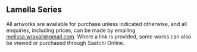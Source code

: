 ## Lamella Series
 

All artworks are available for purchase unless indicated otherwise, and all enquiries, including prices, can be made by emailing melissa.wraxall@gmail.com. Where a link is provided, some works can also be viewed or purchased through Saatchi Online.

<div class="gallery" data-src="gallery.yml"></div>











